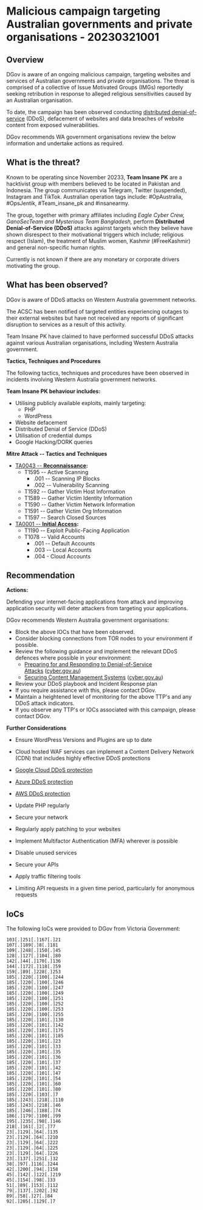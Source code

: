 # Malicious campaign targeting Australian governments and private organisations - 20230321001

## Overview
DGov is aware of an ongoing malicious campaign, targeting websites and services of Australian governments and private organisations. The threat is comprised of a collective of Issue Motivated Groups (IMGs) reportedly seeking retribution in response to alleged religious sensitivities caused by an Australian organisation.

To date, the campaign has been observed conducting [distributed denial-of-service](https://www.cyber.gov.au/acsc/view-all-content/threats/denial-service) (DDoS), defacement of websites and data breaches of website content from exposed vulnerabilities.

DGov recommends WA government organisations review the below information and undertake actions as required.

## What is the threat?
Known to be operating since November 20233, **Team Insane PK** are a hacktivist group with members believed to be located in Pakistan and Indonesia. The group communicates via Telegram, Twitter (suspended), Instagram and TikTok. Australian operation tags include: #OpAustralia, #OpsJentik, #Team_insane_pk and #insanearmy.

The group, together with primary affiliates including *Eagle Cyber Crew, GanoSecTeam and Mysterious Team Bangladesh,* perform **Distributed Denial-of-Service (DDoS)** attacks against targets which they believe have shown disrespect to their motivational triggers which include; religious respect (Islam), the treatment of Muslim women, Kashmir (#FreeKashmir) and general non-specific human rights.

Currently is not known if there are any monetary or corporate drivers motivating the group.

## What has been observed?
DGov is aware of DDoS attacks on Western Australia government networks.

The ACSC has been notified of targeted entities experiencing outages to their external websites but have not received any reports of significant disruption to services as a result of this activity.

Team Insane PK have claimed to have performed successful DDoS attacks against various Australian organisations, including Western Australia government.

**Tactics, Techniques and Procedures**

The following tactics, techniques and procedures have been observed in incidents involving Western Australia government networks.

**Team Insane PK behaviour includes:**

-   Utilising publicly available exploits, mainly targeting:
    -   PHP
    -   WordPress
-   Website defacement
-   Distributed Denial of Service (DDoS)
-   Utilisation of credential dumps
-   Google Hacking/DORK queries

**Mitre Attack -- Tactics and Techniques**

-   [TA0043 -- **Reconnaissance**](https://attack.mitre.org/tactics/TA0043/)**:**
    -   T1595 -- Active Scanning
        -   .001 -- Scanning IP Blocks
        -   .002 -- Vulnerability Scanning
    -   T1592 -- Gather Victim Host Information
    -   T1589 -- Gather Victim Identity Information
    -   T1590 -- Gather Victim Network Information
    -   T1591 -- Gather Victim Org Information
    -   T1597 -- Search Closed Sources
-   [TA0001 -- **Initial Access**](https://attack.mitre.org/tactics/TA0001/)**:**
    -   T1190 -- Exploit Public-Facing Application
    -   T1078 -- Valid Accounts
        -   .001 -- Default Accounts
        -   .003 -- Local Accounts
        -   .004 - Cloud Accounts


## Recommendation


**Actions:**

Defending your internet-facing applications from attack and improving application security will deter attackers from targeting your applications.

DGov recommends Western Australia government organisations:

-   Block the above IOCs that have been observed.
-   Consider blocking connections from TOR nodes to your environment if possible.
-   Review the following guidance and implement the relevant DDoS defences where possible in your environment:
    -   [Preparing for and Responding to Denial-of-Service Attacks](https://www.cyber.gov.au/acsc/view-all-content/publications/preparing-and-responding-denial-service-attacks) ([cyber.gov.au](https://www.cyber.gov.au))
    -   [Securing Content Management Systems](https://www.cyber.gov.au/acsc/view-all-content/publications/securing-content-management-systems) ([cyber.gov.au](https://www.cyber.gov.au))
-   Review your DDoS playbook and Incident Response plan
-   If you require assistance with this, please contact DGov.
-   Maintain a heightened level of monitoring for the above TTP's and any DDoS attack indicators.
-   If you observe any TTP's or IOCs associated with this campaign, please contact DGov.

**Further Considerations**

-   Ensure WordPress Versions and Plugins are up to date
-   Cloud hosted WAF services can implement a Content Delivery Network (CDN) that includes highly effective DDoS protections
-   [Google Cloud DDoS protection](https://cloud.google.com/armor)
-   [Azure DDoS protection](https://learn.microsoft.com/en-us/azure/ddos-protection/ddos-protection-overview)
-   [AWS DDoS protection](https://aws.amazon.com/shield/)

-   Update PHP regularly
-   Secure your network

-   Regularly apply patching to your websites
-   Implement Multifactor Authentication (MFA) wherever is possible
-   Disable unused services
-   Secure your APIs

-   Apply traffic filtering tools
-   Limiting API requests in a given time period, particularly for anonymous requests

## IoCs

The following IoCs were provided to DGov from Victoria Government:

```
103[.]251[.]167[.]21
107[.]189[.]8[.]181
109[.]248[.]150[.]45
128[.]127[.]104[.]80
142[.]44[.]170[.]136
144[.]172[.]118[.]59
159[.]89[.]228[.]253
185[.]220[.]100[.]244
185[.]220[.]100[.]246
185[.]220[.]100[.]247
185[.]220[.]100[.]249
185[.]220[.]100[.]251
185[.]220[.]100[.]252
185[.]220[.]100[.]253
185[.]220[.]100[.]255
185[.]220[.]101[.]130
185[.]220[.]101[.]142
185[.]220[.]101[.]175
185[.]220[.]101[.]185
185[.]220[.]101[.]23
185[.]220[.]101[.]33
185[.]220[.]101[.]35
185[.]220[.]101[.]36
185[.]220[.]101[.]37
185[.]220[.]101[.]42
185[.]220[.]101[.]47
185[.]220[.]101[.]54
185[.]220[.]101[.]60
185[.]220[.]101[.]80
185[.]220[.]103[.]7
185[.]243[.]218[.]110
185[.]243[.]218[.]46
185[.]246[.]188[.]74
186[.]179[.]100[.]99
195[.]235[.]98[.]146
218[.]161[.]2[.]77
23[.]129[.]64[.]135
23[.]129[.]64[.]210
23[.]129[.]64[.]222
23[.]129[.]64[.]225
23[.]129[.]64[.]226
23[.]137[.]251[.]32
38[.]97[.]116[.]244
42[.]200[.]94[.]158
45[.]142[.]122[.]219
45[.]154[.]98[.]33
51[.]89[.]153[.]112
79[.]137[.]202[.]92
89[.]58[.]27[.]84
92[.]205[.]129[.]7
```
